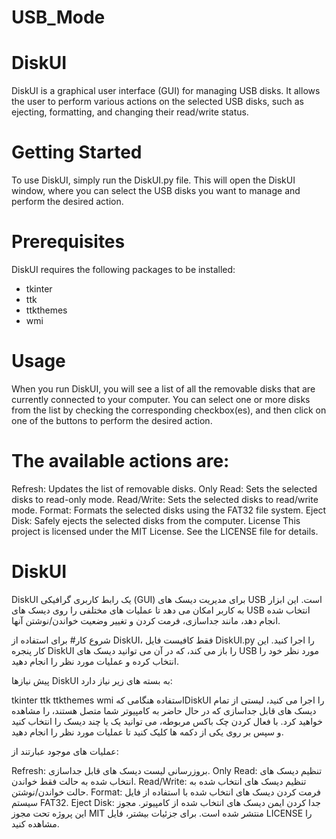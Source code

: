# USB_Mode

# DiskUI
DiskUI is a graphical user interface (GUI) for managing USB disks. It allows the user to perform various actions on the selected USB disks, such as ejecting, formatting, and changing their read/write status.

# Getting Started
To use DiskUI, simply run the DiskUI.py file. This will open the DiskUI window, where you can select the USB disks you want to manage and perform the desired action.

# Prerequisites
DiskUI requires the following packages to be installed:

- tkinter
- ttk
- ttkthemes
- wmi

# Usage
When you run DiskUI, you will see a list of all the removable disks that are currently connected to your computer. You can select one or more disks from the list by checking the corresponding checkbox(es), and then click on one of the buttons to perform the desired action.

# The available actions are:

Refresh: Updates the list of removable disks.
Only Read: Sets the selected disks to read-only mode.
Read/Write: Sets the selected disks to read/write mode.
Format: Formats the selected disks using the FAT32 file system.
Eject Disk: Safely ejects the selected disks from the computer.
License
This project is licensed under the MIT License. See the LICENSE file for details.

# DiskUI
DiskUI یک رابط کاربری گرافیکی (GUI) برای مدیریت دیسک های USB است. این ابزار به کاربر امکان می دهد تا عملیات های مختلفی را روی دیسک های USB انتخاب شده انجام دهد، مانند جداسازی، فرمت کردن و تغییر وضعیت خواندن/نوشتن آنها.

شروع کار#
برای استفاده از DiskUI، فقط کافیست فایل DiskUI.py را اجرا کنید. این کار پنجره DiskUI را باز می کند، که در آن می توانید دیسک های USB مورد نظر خود را انتخاب کرده و عملیات مورد نظر را انجام دهید.

پیش نیازها
DiskUI به بسته های زیر نیاز دارد:

 tkinter
 ttk
 ttkthemes
 wmi
استفاده
هنگامی کهDiskUI را اجرا می کنید، لیستی از تمام دیسک های قابل جداسازی که در حال حاضر به کامپیوتر شما متصل هستند، را مشاهده خواهید کرد. با فعال کردن چک باکس مربوطه، می توانید یک یا چند دیسک را انتخاب کنید و سپس بر روی یکی از دکمه ها کلیک کنید تا عملیات مورد نظر را انجام دهید.

عملیات های موجود عبارتند از:

Refresh: بروزرسانی لیست دیسک های قابل جداسازی.
Only Read: تنظیم دیسک های انتخاب شده به حالت فقط خواندن.
Read/Write: تنظیم دیسک های انتخاب شده به حالت خواندن/نوشتن.
Format: فرمت کردن دیسک های انتخاب شده با استفاده از فایل سیستم FAT32.
Eject Disk: جدا کردن ایمن دیسک های انتخاب شده از کامپیوتر.
مجوز
این پروژه تحت مجوز MIT منتشر شده است. برای جزئیات بیشتر، فایل LICENSE را مشاهده کنید.


